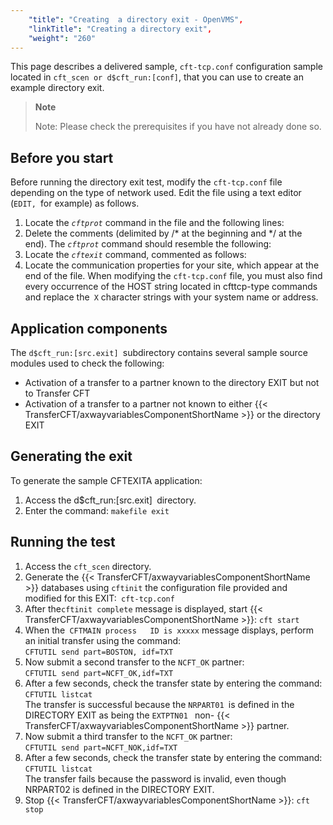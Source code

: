 ```yaml
---
    "title": "Creating  a directory exit - OpenVMS",
    "linkTitle": "Creating a directory exit",
    "weight": "260"
---
```

This page describes a delivered sample, `cft-tcp.conf` configuration sample located in `cft_scen or d$cft_run:[conf]`, that you can use to create an example directory exit.

> **Note**
>
> Note: Please check the prerequisites if you have not already done so.

Before you start
----------------

Before running the directory exit test, modify the `cft-tcp.conf` file depending on the type of network used. Edit the file using a text editor (`EDIT, `for example) as follows.

1. Locate
    the *`cftprot`* command in the file and the following lines:
1. Delete the comments (delimited
    by /\* at the beginning and \*/ at the end). The *`cftprot`* command should resemble the following:
1. Locate the *`cftexit`* command,
    commented as follows:
1. Locate the communication properties
    for your site, which appear at the end of the file. When
    modifying the `cft-tcp.conf` file, you must also find every occurrence
    of the HOST string located in cfttcp-type commands and replace the` X` character
    strings with your system name or address.

Application components
----------------------

The `d$cft_run:[src.exit] `subdirectory contains several sample source
modules used to check the following:

- Activation
    of a transfer to a partner known to the directory EXIT but not to Transfer
    CFT
- Activation
    of a transfer to a partner not known to either {{< TransferCFT/axwayvariablesComponentShortName  >}} or the directory
    EXIT

Generating the exit
-------------------

To generate the sample CFTEXITA application:

1. Access the d$cft_run:[src.exit]` `directory.
1. Enter the command: `makefile exit`

Running the test
----------------

1. Access the `cft_scen` directory.
1. Generate the {{< TransferCFT/axwayvariablesComponentShortName  >}} databases
    using `cftinit` the configuration file provided
    and modified for this EXIT:` cft-tcp.conf`
1. After the` cftinit complete `
    message is displayed, start {{< TransferCFT/axwayvariablesComponentShortName  >}}: `cft start`
1. When the` CFTMAIN process   ID is xxxxx` message displays, perform an initial transfer
    using the command:  
    `CFTUTIL send part=BOSTON, idf=TXT`
1. Now submit a second transfer
    to the `NCFT_OK` partner:  
    `CFTUTIL send part=NCFT_OK,idf=TXT`
1. After a few seconds,
    check the transfer state by entering the command: `CFTUTIL listcat`  
    The transfer is successful
    because the `NRPART01 `is defined in the DIRECTORY EXIT as being the `EXTPTN01 ` non- {{< TransferCFT/axwayvariablesComponentShortName  >}} partner.
1. Now submit a third transfer
    to the `NCFT_OK` partner:  
    `CFTUTIL send part=NCFT_NOK,idf=TXT`
1. After a few seconds,
    check the transfer state by entering the command: `CFTUTIL listcat`  
    The transfer fails because the password is invalid, even though NRPART02
    is defined in the DIRECTORY EXIT.
1. Stop {{< TransferCFT/axwayvariablesComponentShortName  >}}: `cft stop`
